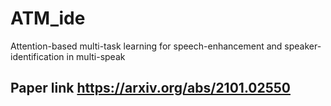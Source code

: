 # ATM_ide
Attention-based multi-task learning for speech-enhancement and speaker-identification in multi-speak

## Paper link https://arxiv.org/abs/2101.02550
